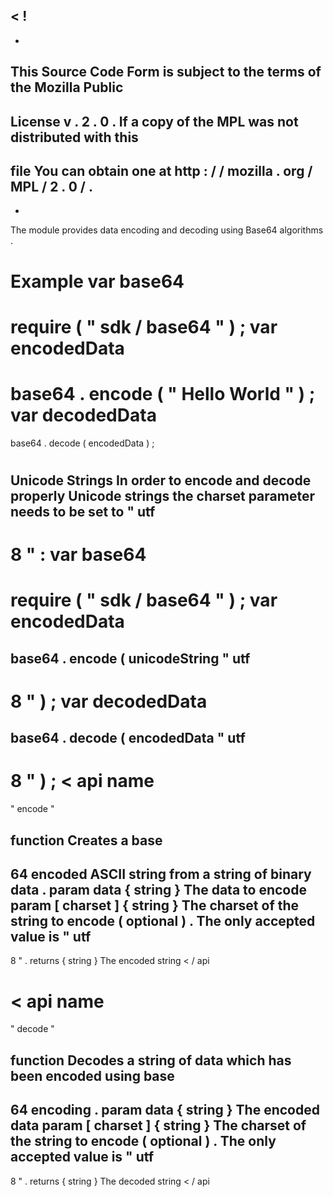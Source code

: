 <
!
-
-
This
Source
Code
Form
is
subject
to
the
terms
of
the
Mozilla
Public
-
License
v
.
2
.
0
.
If
a
copy
of
the
MPL
was
not
distributed
with
this
-
file
You
can
obtain
one
at
http
:
/
/
mozilla
.
org
/
MPL
/
2
.
0
/
.
-
-
>
The
module
provides
data
encoding
and
decoding
using
Base64
algorithms
.
#
#
Example
var
base64
=
require
(
"
sdk
/
base64
"
)
;
var
encodedData
=
base64
.
encode
(
"
Hello
World
"
)
;
var
decodedData
=
base64
.
decode
(
encodedData
)
;
#
#
Unicode
Strings
In
order
to
encode
and
decode
properly
Unicode
strings
the
charset
parameter
needs
to
be
set
to
"
utf
-
8
"
:
var
base64
=
require
(
"
sdk
/
base64
"
)
;
var
encodedData
=
base64
.
encode
(
unicodeString
"
utf
-
8
"
)
;
var
decodedData
=
base64
.
decode
(
encodedData
"
utf
-
8
"
)
;
<
api
name
=
"
encode
"
>
function
Creates
a
base
-
64
encoded
ASCII
string
from
a
string
of
binary
data
.
param
data
{
string
}
The
data
to
encode
param
[
charset
]
{
string
}
The
charset
of
the
string
to
encode
(
optional
)
.
The
only
accepted
value
is
"
utf
-
8
"
.
returns
{
string
}
The
encoded
string
<
/
api
>
<
api
name
=
"
decode
"
>
function
Decodes
a
string
of
data
which
has
been
encoded
using
base
-
64
encoding
.
param
data
{
string
}
The
encoded
data
param
[
charset
]
{
string
}
The
charset
of
the
string
to
encode
(
optional
)
.
The
only
accepted
value
is
"
utf
-
8
"
.
returns
{
string
}
The
decoded
string
<
/
api
>
